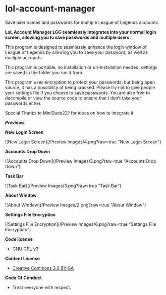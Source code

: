 # lol-account-manager
Save user names and passwords for multiple League of Legends accounts.

**LoL Account Manager LGG seamlessly integrates into your normal login screen, allowing you to save passwords and multiple users.**

This program is designed to seamlessly enhance the login window of League of Legends by allowing you to save your password, as well as multiple accounts.

This program is portable, no installation or un-installation needed, settings are saved in the folder you run it from.

This program uses encryption to protect your passwords, but being open source, it has a possibility of being cracked. Please try not to give people your settings file if you choose to save passwords. You are also free to decompile or view the source code to ensure that I don't take your passwords either.

Special Thanks to MiniDude22? for ideas on how to integrate it.

_**Previews**_

**New Login Screen**

![New Login Screen](/Preview Images/4.png?raw=true "New Login Screen")

**Accounts Drop Down**

![Accounts Drop Down](/Preview Images/5.png?raw=true "Accounts Drop Down")

**Task Bar**

![Task Bar](/Preview Images/3.png?raw=true "Task Bar")

**About Window**

![About Window](/Preview Images/2.png?raw=true "About Window")

**Settings File Encryption**

![Settings File Encryption](/Preview Images/6.png?raw=true "Settings File Encryption")



**Code license**
  * [GNU GPL v3](http://www.gnu.org/licenses/gpl.html)
  
**Content License**
  * [Creative Commons 3.0 BY-SA](http://creativecommons.org/licenses/by-sa/3.0/)
  
**Code Of Conduct**
  * Treat everyone with respect.
  

